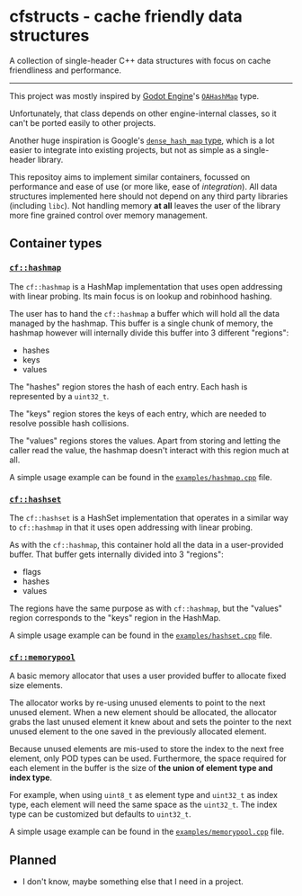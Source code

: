 # cfstructs - cache friendly data structures

A collection of single-header C++ data structures with focus on cache friendliness and performance.

------

This project was mostly inspired by [Godot Engine](https://godotengine.org/)'s [`OAHashMap`](https://github.com/godotengine/godot/blob/b22f048700105dec26154cc90f10b0ef34b3f5ed/core/oa_hash_map.h) type.

Unfortunately, that class depends on other engine-internal classes, so it can't be ported easily to other projects.

Another huge inspiration is Google's [`dense_hash_map` type](https://github.com/sparsehash/sparsehash/blob/4cb924025b8c622d1a1e11f4c1e9db15410c75fb/src/sparsehash/dense_hash_map), which is a lot easier to integrate into existing projects, but not as simple as a single-header library.

This repositoy aims to implement similar containers, focussed on performance and ease of use (or more like, ease of *integration*). All data structures implemented here should not depend on any third party libraries (including `libc`). Not handling memory **at all** leaves the user of the library more fine grained control over memory management.

## Container types

### [`cf::hashmap`](https://github.com/karroffel/cfstructs/blob/master/cf_hashmap.hpp)

The `cf::hashmap` is a HashMap implementation that uses open addressing with linear probing. Its main focus is on lookup and robinhood hashing.

The user has to hand the `cf::hashmap` a buffer which will hold all the data managed by the hashmap. This buffer is a single chunk of memory, the hashmap however will internally divide this buffer into 3 different "regions":
 - hashes
 - keys
 - values

The "hashes" region stores the hash of each entry. Each hash is represented by a `uint32_t`.

The "keys" region stores the keys of each entry, which are needed to resolve possible hash collisions.

The "values" regions stores the values. Apart from storing and letting the caller read the value, the hashmap doesn't interact with this region much at all.

A simple usage example can be found in the [`examples/hashmap.cpp`](https://github.com/karroffel/cfstructs/blob/master/examples/hashmap.cpp) file.

### [`cf::hashset`](https://github.com/karroffel/cfstructs/blob/master/cf_hashset.hpp)

The `cf::hashset` is a HashSet implementation that operates in a similar way to `cf::hashmap` in that it uses open addressing with linear probing.

As with the `cf::hashmap`, this container hold all the data in a user-provided buffer. That buffer gets internally divided into 3 "regions":
 - flags
 - hashes
 - values

The regions have the same purpose as with `cf::hashmap`, but the "values" region corresponds to the "keys" region in the HashMap.

A simple usage example can be found in the [`examples/hashset.cpp`](https://github.com/karroffel/cfstructs/blob/master/examples/hashset.cpp) file.

### [`cf::memorypool`](https://github.com/karroffel/cfstructs/blob/master/cf_memorypool.hpp)

A basic memory allocator that uses a user provided buffer to allocate fixed size elements.

The allocator works by re-using unused elements to point to the next unused element.
When a new element should be allocated, the allocator grabs the last unused element it knew about and sets the pointer to the next unused element to the one saved in the previously allocated element.

Because unused elements are mis-used to store the index to the next free element, only POD types can be used.
Furthermore, the space required for each element in the buffer is the size of **the union of element type and index type**.

For example, when using `uint8_t` as element type and `uint32_t` as index type, each element will need the same space as the `uint32_t`.
The index type can be customized but defaults to `uint32_t`.

A simple usage example can be found in the [`examples/memorypool.cpp`](https://github.com/karroffel/cfstructs/blob/master/examples/memorypool.cpp) file.

## Planned

 - I don't know, maybe something else that I need in a project. 
